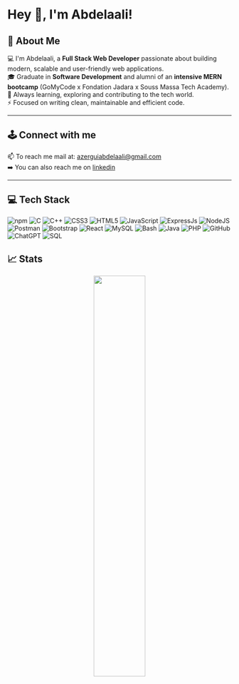 # Hey 👋, I'm Abdelaali!

## 🚀 About Me  
💻 I'm Abdelaali, a **Full Stack Web Developer** passionate about building modern, scalable and user-friendly web applications.  
🎓 Graduate in **Software Development** and alumni of an **intensive MERN bootcamp** (GoMyCode x Fondation Jadara x Souss Massa Tech Academy).  
🌱 Always learning, exploring and contributing to the tech world.  
⚡ Focused on writing clean, maintainable and efficient code.  

---

## 🕹️ Connect with me
<!-- 🌐 Visit my portfolio [website](https://boussemousse.com/) <br/> -->
📫 To reach me mail at: azerguiabdelaali@gmail.com  <br/>
➡️ You can also reach me on [linkedin](www.linkedin.com/in/abdelaali-azergui)  <br/>

---


## 💻 Tech Stack
![npm](https://img.shields.io/badge/npm-CB3837?style=flat&logo=npm&logoColor=white)
![C](https://img.shields.io/badge/c-%2300599C.svg?style=flat&logo=c%2B%2B&logoColor=white)
![C++](https://img.shields.io/badge/c++-%2300599C.svg?style=flat&logo=c%2B%2B&logoColor=white)
![CSS3](https://img.shields.io/badge/css3-%231572B6.svg?style=flat&logo=css3&logoColor=white)
![HTML5](https://img.shields.io/badge/Html5-%23E34F26.svg?style=flat&logo=html5&logoColor=white)
![JavaScript](https://img.shields.io/badge/Javascript-%23323330.svg?style=flat&logo=javascript&logoColor=%23F7DF1E)
![ExpressJs](https://img.shields.io/badge/Express.js-000000?style=flat&logo=express&logoColor=white)
![NodeJS](https://img.shields.io/badge/Node.js-339933?style=flat&logo=nodedotjs&logoColor=white)
![Postman](https://img.shields.io/badge/Postman-FF6C37?style=flat&logo=Postman&logoColor=white)
![Bootstrap](https://img.shields.io/badge/Bootstrap-%23563D7C.svg?style=flat&logo=bootstrap&logoColor=white)
![React](https://img.shields.io/badge/React-%2320232a.svg?style=flat&logo=react&logoColor=%2361DAFB)
![MySQL](https://img.shields.io/badge/Mysql-%2300f.svg?style=flat&logo=mysql&logoColor=white)
![Bash](https://img.shields.io/badge/-Bash-4EAA25?logo=gnu-bash&logoColor=ffffff&labelColor=4EAA25)
![Java](https://img.shields.io/badge/Java-CB3837?style=flat&logo=java&logoColor=white)
![PHP](https://img.shields.io/badge/PHP-%2300599C.svg?style=flat&logo=php&logoColor=white)
![GitHub](https://img.shields.io/badge/GitHub-%2320232a.svg?style=flat&logo=github&logoColor=white)
![ChatGPT](https://img.shields.io/badge/ChatGPT-74aa9c?style=flat&logo=openai&logoColor=white)
![SQL](https://img.shields.io/badge/SQL-red?style=flat&logo=sql&logoColor=white)

## 📈 Stats

<p align="center">
  <img width="48%" src="https://github-readme-stats.vercel.app/api?username=azeabd01&show_icons=true" />
</p>
